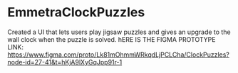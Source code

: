# EmmetraClockPuzzles
Created a UI that lets users play jigsaw puzzles and gives an upgrade to the wall clock when the puzzle is solved.
hERE IS THE FIGMA PROTOTYPE LINK: https://www.figma.com/proto/Lk81mOhmmWRkqdLjPCLCha/ClockPuzzles?node-id=27-41&t=hKjA9lXyGqJpp91r-1
